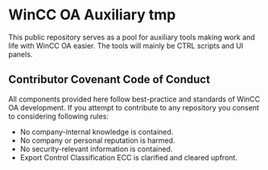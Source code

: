 # WinCC OA Auxiliary tmp
This public repository serves as a pool for auxiliary tools making work and life with WinCC OA easier. The tools will mainly be CTRL scripts and UI panels.

## Contributor Covenant Code of Conduct
All components provided here follow best-practice and standards of WinCC OA development. If you attempt to contribute to any repository you consent to considering following rules:
- No company-internal knowledge is contained.
- No company or personal reputation is harmed.
- No security-relevant information is contained.
- Export Control Classification ECC is clarified and cleared upfront.
